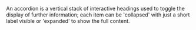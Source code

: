 An accordion is a vertical stack of interactive headings used to toggle the display of further information; each item can be 'collapsed' with just a short label visible or 'expanded' to show the full content.
